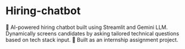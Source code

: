 # Hiring-chatbot
🤖 AI-powered hiring chatbot built using Streamlit and Gemini LLM. Dynamically screens candidates by asking tailored technical questions based on tech stack input. 💼 Built as an internship assignment project.

